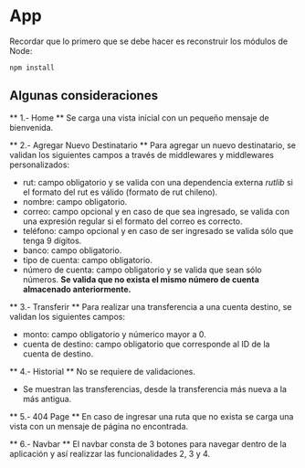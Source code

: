 # App

Recordar que lo primero que se debe hacer es reconstruir los módulos de Node:
```
npm install
```

## Algunas consideraciones
** 1.- Home **
Se carga una vista inicial con un pequeño mensaje de bienvenida.

** 2.- Agregar Nuevo Destinatario **
Para agregar un nuevo destinatario, se validan los siguientes campos a través de middlewares y middlewares personalizados:
- rut: campo obligatorio y se valida con una dependencia externa *rutlib* si el formato del rut es válido (formato de rut chileno).
- nombre: campo obligatorio.
- correo: campo opcional y en caso de que sea ingresado, se valida con una expresión regular si el formato del correo es correcto.
- teléfono: campo opcional y en caso de ser ingresado se valida sólo que tenga 9 dígitos.
- banco: campo obligatorio.
- tipo de cuenta: campo obligatorio.
- número de cuenta: campo obligatorio y se valida que sean sólo números. **Se valida que no exista el mismo número de cuenta almacenado anteriormente.**

** 3.- Transferir **
Para realizar una transferencia a una cuenta destino, se validan los siguientes campos:
- monto: campo obligatorio y númerico mayor a 0.
- cuenta de destino: campo obligatorio que corresponde al ID de la cuenta de destino.

** 4.- Historial **
No se requiere de validaciones.
- Se muestran las transferencias, desde la transferencia más nueva a la más antigua.

** 5.- 404 Page **
En caso de ingresar una ruta que no exista se carga una vista con un mensaje de página no encontrada.

** 6.- Navbar **
El navbar consta de 3 botones para navegar dentro de la aplicación y así realizzar las funcionalidades 2, 3 y 4.